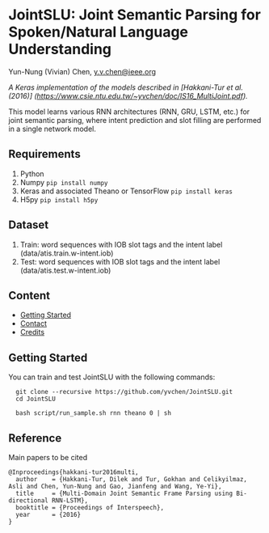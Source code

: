 # JointSLU: Joint Semantic Parsing for Spoken/Natural Language Understanding

Yun-Nung (Vivian) Chen, y.v.chen@ieee.org

*A Keras implementation of the models described in [Hakkani-Tur et al. (2016)] (https://www.csie.ntu.edu.tw/~yvchen/doc/IS16_MultiJoint.pdf).*

This model learns various RNN architectures (RNN, GRU, LSTM, etc.) for joint semantic parsing, 
where intent prediction and slot filling are performed in a single network model.

## Requirements
1. Python
2. Numpy `pip install numpy`
3. Keras and associated Theano or TensorFlow `pip install keras`
4. H5py `pip install h5py`

## Dataset
1. Train: word sequences with IOB slot tags and the intent label (data/atis.train.w-intent.iob)
2. Test: word sequences with IOB slot tags and the intent label (data/atis.test.w-intent.iob)

## Content
* [Getting Started](#getting-started)
* [Contact](#contact)
* [Credits](#credits)

## Getting Started
You can train and test JointSLU with the following commands:

```shell
  git clone --recursive https://github.com/yvchen/JointSLU.git
  cd JointSLU
```
```shell
  bash script/run_sample.sh rnn theano 0 | sh
```

## Reference

Main papers to be cited
```
@Inproceedings{hakkani-tur2016multi,
  author    = {Hakkani-Tur, Dilek and Tur, Gokhan and Celikyilmaz, Asli and Chen, Yun-Nung and Gao, Jianfeng and Wang, Ye-Yi},
  title     = {Multi-Domain Joint Semantic Frame Parsing using Bi-directional RNN-LSTM},
  booktitle = {Proceedings of Interspeech},
  year      = {2016}
}


